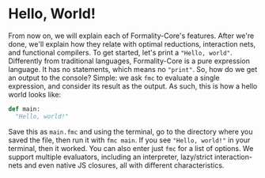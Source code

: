# Hello, World!
From now on, we will explain each of Formality-Core's features. After we're done, we'll explain how they relate with optimal reductions, interaction nets, and functional compilers. To get started, let's print a `"Hello, world"`. Differently from traditional languages, Formality-Core is a pure expression language. It has no statements, which means no `"print"`. So, how do we get an output to the console? Simple: we ask `fmc` to evaluate a single expression, and consider its result as the output. As such, this is how a hello world looks like:

```python
def main:
  "Hello, world!"
```

Save this as `main.fmc` and using the terminal, go to the directory where you saved the file, then run it with `fmc main`. If you see `"Hello, world!"` in your terminal, then it worked. You can also enter just `fmc` for a list of options. We support multiple evaluators, including an interpreter, lazy/strict interaction-nets and even native JS closures, all with different characteristics. 
